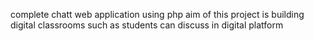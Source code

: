 complete chatt web application using php
aim of this project is building digital classrooms such as students can discuss in digital platform
